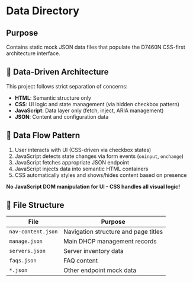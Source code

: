 # Data Directory

## Purpose

Contains static mock JSON data files that populate the D7460N CSS-first architecture interface.

## 🎯 **Data-Driven Architecture**

This project follows strict separation of concerns:

- **HTML**: Semantic structure only
- **CSS**: UI logic and state management (via hidden checkbox pattern)  
- **JavaScript**: Data layer only (fetch, inject, ARIA management)
- **JSON**: Content and configuration data

## 🔄 **Data Flow Pattern**

1. User interacts with UI (CSS-driven via checkbox states)
2. JavaScript detects state changes via form events (`oninput`, `onchange`)
3. JavaScript fetches appropriate JSON endpoint
4. JavaScript injects data into semantic HTML containers
5. CSS automatically styles and shows/hides content based on presence

**No JavaScript DOM manipulation for UI - CSS handles all visual logic!**

## 📁 **File Structure**

| File | Purpose |
|------|---------|
| `nav-content.json` | Navigation structure and page titles |
| `manage.json` | Main DHCP management records |
| `servers.json` | Server inventory data |
| `faqs.json` | FAQ content |
| `*.json` | Other endpoint mock data |
